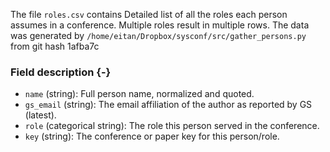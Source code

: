 The file `roles.csv` contains Detailed list of all the roles each person assumes in a conference. Multiple roles result in multiple rows.
The data was generated by `/home/eitan/Dropbox/sysconf/src/gather_persons.py` from git hash 1afba7c


### Field description {-}

  * `name` (string): Full person name, normalized and quoted.
  * `gs_email` (string): The email affiliation of the author as reported by GS (latest).
  * `role` (categorical string): The role this person served in the conference.
  * `key` (string): The conference or paper key for this person/role.
